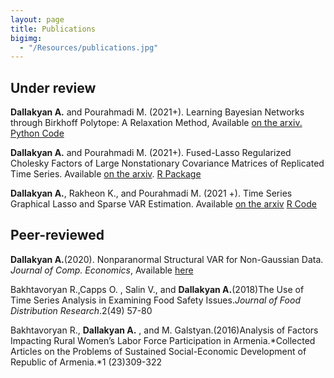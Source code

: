 ```yaml
---
layout: page
title: Publications
bigimg: 
  - "/Resources/publications.jpg" 
---
```



## Under review
**Dallakyan A.** and Pourahmadi M. (2021+). Learning Bayesian Networks through Birkhoff Polytope: A Relaxation Method, Available [on the arxiv.](https://arxiv.org/abs/2107.01658) [Python Code](https://codeocean.com/capsule/7189183/tree/v1)

**Dallakyan A.** and Pourahmadi M. (2021+). Fused-Lasso Regularized Cholesky Factors of Large Nonstationary Covariance Matrices of Replicated Time Series. Available [on the arxiv](https://arxiv.org/abs/2007.11168). [R Package](https://github.com/adallak/SCPackage)

**Dallakyan A.**, Rakheon K., and Pourahmadi M. (2021 +). Time Series Graphical Lasso and Sparse VAR Estimation. Available [on the arxiv](https://arxiv.org/abs/2107.01659) [R Code](https://github.com/adallak/TSGlasso)

## Peer-reviewed

**Dallakyan A.**(2020). Nonparanormal Structural VAR for Non-Gaussian Data. *Journal of Comp. Economics*, Available [here](https://urldefense.com/v3/__https://rdcu.be/b5nl5__;!!KwNVnqRv!Ta45hrCpZ785xV4ziLNdZWDEZ8aMVWeaO7qJyTDQMYyA06eFaL0USvaqnXIuIfDm7MbvXTQ$)

Bakhtavoryan R.,Capps O. , Salin V., and **Dallakyan A.**(2018)The Use of Time Series
Analysis in Examining Food Safety Issues.*Journal of Food Distribution Research*.2(49) 57-80

Bakhtavoryan R., **Dallakyan A.** , and M. Galstyan.(2016)Analysis of Factors Impacting Rural
Women’s Labor Force Participation in Armenia.*Collected Articles on the Problems of
Sustained Social-Economic Development of Republic of Armenia.*1 (23)309-322
